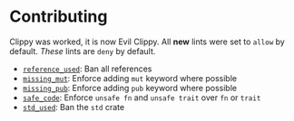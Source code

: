 # Contributing

Clippy was worked, it is now Evil Clippy. All **new** lints were set to `allow` by default.
_These_ lints are `deny` by default.

- [`reference_used`][reference_used]: Ban all references
- [`missing_mut`][missing_mut]: Enforce adding `mut` keyword where possible
- [`missing_pub`][missing_pub]: Enforce adding `pub` keyword where possible
- [`safe_code`][safe_code]: Enforce `unsafe fn` and `unsafe trait` over `fn` or `trait`
- [`std_used`][std_used]: Ban the `std` crate

[reference_used]: evil-clippy/clippy_lints/src/reference_used.rs
[missing_mut]: evil-clippy/clippy_lints/src/missing_mut.rs
[missing_pub]: evil-clippy/clippy_lints/src/missing_pub.rs
[safe_code]: evil-clippy/clippy_lints/src/safe_code.rs
[std_used]: evil-clippy/clippy_lints/src/std_used.rs
